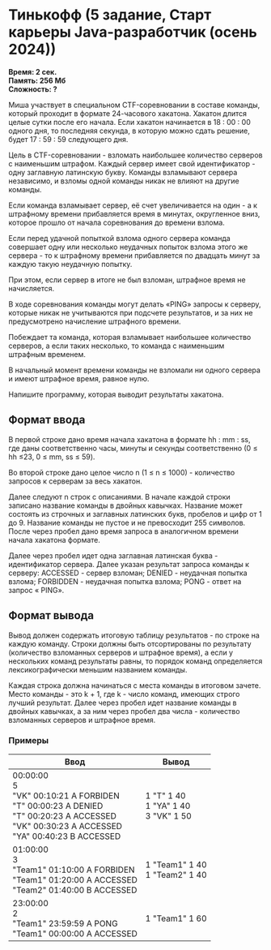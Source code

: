<h1 class="title">Тинькофф (5 задание, Старт карьеры Java-разработчик (осень 2024))</h1>
<p><b>Время: 2 сек.<br>Память: 256 Мб<br>Сложность: ?</b></p>
<p>Миша участвует в специальном CTF-соревновании в составе команды, который проходит в формате
24-часового хакатона. Хакатон длится целые сутки после его начала. Если хакатон начинается в 18 :
00 : 00 одного дня, то последняя секунда, в которую можно сдать решение, будет 17 : 59 : 59
следующего дня.</p>
<p>Цель в CTF-соревновании - взломать наибольшее количество серверов с наименьшим штрафом.
Каждый сервер имеет свой идентификатор - одну заглавную латинскую букву. Команды
взламывают сервера независимо, и взломы одной команды никак не влияют на другие команды.</p>
<p>Если команда взламывает сервер, её счет увеличивается на один - 
а к штрафному времени прибавляется время в минутах, округленное вниз, которое прошло от начала соревнования до
времени взлома.</p>
<p>Если перед удачной попыткой взлома одного сервера команда совершает одну или
несколько неудачных попыток взлома этого же сервера - то к штрафному времени прибавляется по
двадцать минут за каждую такую неудачную попытку. </p>
<p>При этом, если сервер в итоге не был взломан, штрафное время не начисляется.</p>
<p>В ходе соревнования команды могут делать «PING» запросы к
серверу, которые никак не учитываются при подсчете результатов, и за них не предусмотрено
начисление штрафного времени.</p>
<p>Побеждает та команда, которая взламывает наибольшее количество серверов, а если таких
несколько, то команда с наименьшим штрафным временем.</p>
<p>В начальный момент времени команды не взломали ни одного сервера и имеют штрафное время, равное нулю.</p>
<p>Напишите программу, которая выводит результаты хакатона.</p>

<h2>Формат ввода</h2>
<p>В первой строке дано время начала хакатона в формате hh : mm : ss, где даны соответственно
часы, минуты и секунды соответственно (0 ≤ hh ≤23, 0 ≤ mm, ss ≤ 59).</p>
<p>Во второй строке дано целое число n (1 ≤ n ≤ 1000) - количество запросов к серверам за весь
хакатон.</p>
<p>Далее следуют n строк с описаниями. В начале каждой строки записано название команды в
двойных кавычках. Название может состоять из строчных и заглавных латинских букв, пробелов и
цифр от 1 до 9. Название команды не пустое и не превосходит 255 символов. 
После через пробел дано время запроса в аналогичном времени начала хакатона формате.</p>
<p>Далее через пробел идет одна заглавная латинская буква - идентификатор сервера. Далее указан
результат запроса команды к серверу: ACCESSED - сервер взломан; DENIED - неудачная
попытка взлома; FORBIDDEN - неудачная попытка взлома; PONG - ответ на запрос «
PING».</p>

<h2>Формат вывода</h2>
<p>Вывод должен содержать итоговую таблицу результатов - по строке на каждую команду. Строки
должны быть отсортированы по результату (количество взломанных серверов и штрафное время), а
если у нескольких команд результаты равны, то порядок команд определяется лексикографически
меньшим названием команды.</p>
<p>Каждая строка должна начинаться с места команды в итоговом зачете. Место команды - это k + 1,
где k - число команд, имеющих строго лучший результат. Далее через пробел идет название
команды в двойных кавычках, а за ним через пробел два числа - количество взломанных серверов
и штрафное время.</p>

<h3>Примеры</h3>
<table class="sample-tests">
  <thead>
     <tr>
        <th>Ввод</th>
        <th>Вывод</th>
     </tr>
  </thead>
  <tbody>
     <tr>
        <td>00:00:00<br>
            5<br>
            "VK" 00:10:21 A FORBIDEN<br>
            "T" 00:00:23 A DENIED<br>
            "T" 00:20:23 A ACCESSED<br>
            "VK" 00:30:23 A ACCESSED<br>
            "YA" 00:40:23 B ACCESSED
        </td>
        <td>1 "T" 1 40<br>
            1 "YA" 1 40<br>
            3 "VK" 1 50
        </td>
     </tr>
     <tr>
        <td>01:00:00<br>
            3<br>
            "Team1" 01:10:00 A FORBIDEN<br>
            "Team1" 01:20:00 A ACCESSED<br>
            "Team2" 01:40:00 B ACCESSED
        </td>
        <td>1 "Team1" 1 40<br>
            1 "Team2" 1 40
        </td>
     </tr>
     <tr>
        <td>23:00:00<br>
            2<br>
            "Team1" 23:59:59 A PONG<br>
            "Team1" 00:00:00 A ACCESSED
        </td>
        <td>1 "Team1" 1 60</td>
     </tr>
  </tbody>
</table>